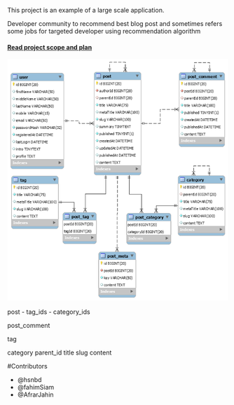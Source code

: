 This project is an example of a large scale application.

Developer community to recommend best blog post and sometimes refers some jobs for targeted developer 
using recommendation algorithm


#### [Read project scope and plan](./docs/index.md)

![img.png](docs/img.png)


post
    - tag_ids
    - category_ids

post_comment

tag

category
    parent_id
    title
    slug
    content
    
  #Contributors
  - @hsnbd
  - @fahimSiam
  - @AfrarJahin
  
